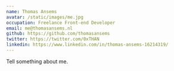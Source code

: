 ```yaml
---
name: Thomas Ansems
avatar: /static/images/me.jpg
occupation: Freelance Front-end Developer
email: me@thomasansems.nl
github: https://github.com/thomasansems
twitter: https://twitter.com/0xTHAN
linkedin: https://www.linkedin.com/in/thomas-ansems-16214319/
---
```


Tell something about me.
